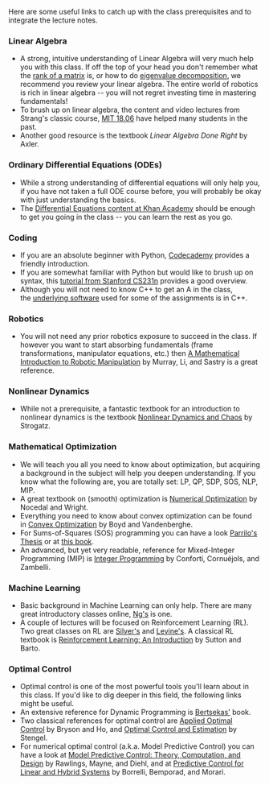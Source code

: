 Here are some useful links to catch up with the class prerequisites and to integrate the lecture notes.

### Linear Algebra

-   A strong, intuitive understanding of Linear Algebra will very much help you with this class. If off the top of your head you don't remember what the [rank of a matrix](https://en.wikipedia.org/wiki/Rank_(linear_algebra)) is, or how to do [eigenvalue decomposition](https://en.wikipedia.org/wiki/Eigendecomposition_of_a_matrix), we recommend you review your linear algebra. The entire world of robotics is rich in linear algebra -- you will not regret investing time in mastering fundamentals!
-   To brush up on linear algebra, the content and video lectures from Strang's classic course, [MIT 18.06](https://ocw.mit.edu/courses/mathematics/18-06-linear-algebra-spring-2010/index.htm) have helped many students in the past.
-   Another good resource is the textbook _Linear Algebra Done Right_ by Axler.

### Ordinary Differential Equations (ODEs)

-   While a strong understanding of differential equations will only help you, if you have not taken a full ODE course before, you will probably be okay with just understanding the basics.
-   The [Differential Equations content at Khan Academy](https://www.khanacademy.org/math/differential-equations) should be enough to get you going in the class -- you can learn the rest as you go.

### Coding

-   If you are an absolute beginner with Python, [Codecademy](https://www.codecademy.com/) provides a friendly introduction.
-   If you are somewhat familiar with Python but would like to brush up on syntax, this [tutorial from Stanford CS231n](http://cs231n.github.io/python-numpy-tutorial/) provides a good overview.
-   Although you will not need to know C++ to get an A in the class, the [underlying software](http://drake.mit.edu/) used for some of the assignments is in C++.

### Robotics

-   You will not need any prior robotics exposure to succeed in the class. If however you want to start absorbing fundamentals (frame transformations, manipulator equations, etc.) then [A Mathematical Introduction to Robotic Manipulation](http://www.cds.caltech.edu/~murray/mlswiki/index.php?title=First_edition) by Murray, Li, and Sastry is a great reference.

### Nonlinear Dynamics

-   While not a prerequisite, a fantastic textbook for an introduction to nonlinear dynamics is the textbook [Nonlinear Dynamics and Chaos](http://www.stevenstrogatz.com/books/nonlinear-dynamics-and-chaos-with-applications-to-physics-biology-chemistry-and-engineering) by Strogatz.

### Mathematical Optimization

-   We will teach you all you need to know about optimization, but acquiring a background in the subject will help you deepen understanding. If you know what the following are, you are totally set: LP, QP, SDP, SOS, NLP, MIP.
-   A great textbook on (smooth) optimization is [Numerical Optimization](http://www.apmath.spbu.ru/cnsa/pdf/monograf/Numerical_Optimization2006.pdf) by Nocedal and Wright.
-   Everything you need to know about convex optimization can be found in [Convex Optimization](https://web.stanford.edu/~boyd/cvxbook/bv_cvxbook.pdf) by Boyd and Vandenberghe.
-   For Sums-of-Squares (SOS) programming you can have a look [Parrilo's Thesis](https://thesis.library.caltech.edu/1647/1/Parrilo-Thesis.pdf) or at [this book](http://www.mit.edu/~parrilo/sdocag/SIAMBookFinalvNov12-2012.pdf).
-   An advanced, but yet very readable, reference for Mixed-Integer Programming (MIP) is [Integer Programming](http://solab.kaist.ac.kr/files/IP/IP2017/2014_Integer%20Prog_Conforti-Cornuejols-Zambelli.pdf) by Conforti, Cornuéjols, and Zambelli.

### Machine Learning

-   Basic background in Machine Learning can only help. There are many great introductory classes online, [Ng's](https://www.coursera.org/learn/machine-learning) is one.
-   A couple of lectures will be focused on Reinforcement Learning (RL). Two great classes on RL are [Silver's](http://www0.cs.ucl.ac.uk/staff/d.silver/web/Teaching.html) and [Levine's](http://rail.eecs.berkeley.edu/deeprlcourse/). A classical RL textbook is [Reinforcement Learning: An Introduction](http://www.incompleteideas.net/book/bookdraft2017nov5.pdf) by Sutton and Barto.

### Optimal Control

-   Optimal control is one of the most powerful tools you'll learn about in this class. If you'd like to dig deeper in this field, the following links might be useful.
-   An extensive reference for Dynamic Programming is [Bertsekas'](http://www.athenasc.com/dpbook.html) book.
-   Two classical references for optimal control are [Applied Optimal Control](https://lib.mit.edu/record/cat00916a/mit.000010902) by Bryson and Ho, and [Optimal Control and Estimation](https://lib.mit.edu/record/cat00916a/mit.002336079) by Stengel.
-   For numerical optimal control (a.k.a. Model Predictive Control) you can have a look at [Model Predictive Control: Theory, Computation, and Design](https://sites.engineering.ucsb.edu/~jbraw/mpc/) by Rawlings, Mayne, and Diehl, and at [Predictive Control for Linear and Hybrid Systems](http://www.mpc.berkeley.edu/mpc-course-material) by Borrelli, Bemporad, and Morari.
